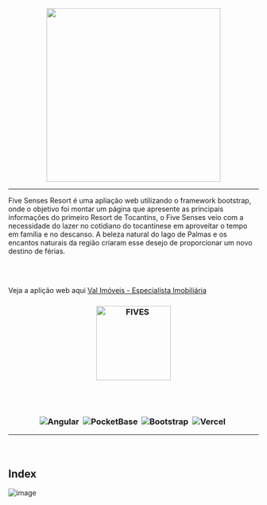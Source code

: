 <div align="center">
   <img src="https://user-images.githubusercontent.com/62577482/224365894-7f7cab77-d9d6-4a6a-8e15-55bf1572fedf.png" width="350px">
</div>

<hr> 
Five Senses Resort é uma apliação web utilizando o framework bootstrap, onde o objetivo foi montar um página que apresente as principais informações do primeiro Resort de Tocantins, o Five Senses veio com a necessidade do lazer no cotidiano do tocantinese em aproveitar o tempo em família e no descanso. A beleza natural do lago de Palmas e os encantos naturais da região criaram esse desejo de proporcionar um novo destino de férias. 

<br><br>

Veja a aplição web aqui [Val Imóveis - Especialista Imobiliária](https://val-imoveis.vercel.app)

<h3 align="center">
  
  <img title="FIVES" src="https://user-images.githubusercontent.com/62577482/224365927-f776d0fe-14ab-4465-af96-5f7b55ca2561.png" width="150px">
  
 <br><br>
 
![Angular](https://img.shields.io/badge/-Angular-05122A?style=flat&logo=angular)&nbsp;
![PocketBase](https://img.shields.io/badge/-PocketBase-05122A?style=flat&logo=pocketbase)&nbsp;
![Bootstrap](https://img.shields.io/badge/-Bootstrap-05122A?style=flat&logo=bootstrap)&nbsp;
![Vercel](https://img.shields.io/badge/-Vercel-05122A?style=flat&logo=vercel)&nbsp;

<hr>
<br>

## Index
![image](https://github.com/Valdoveste/val-imoveis/assets/62577482/c2ae418f-7ac6-4692-9e14-555ea8d0f254)



